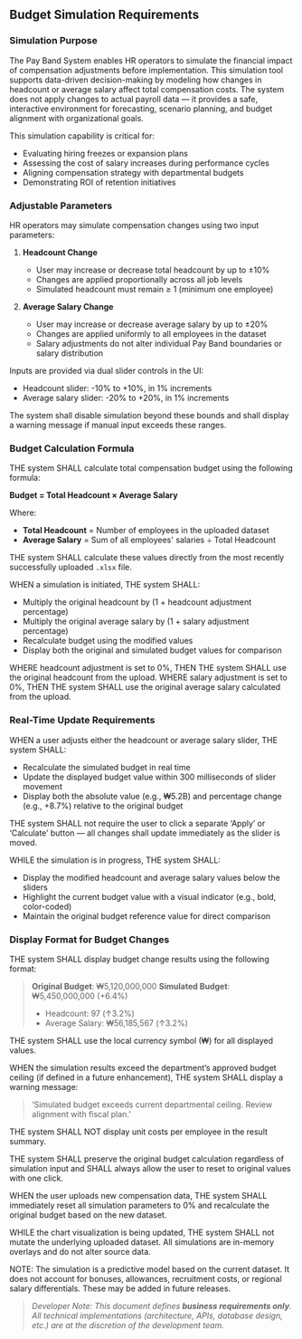 ## Budget Simulation Requirements

### Simulation Purpose

The Pay Band System enables HR operators to simulate the financial impact of compensation adjustments before implementation. This simulation tool supports data-driven decision-making by modeling how changes in headcount or average salary affect total compensation costs. The system does not apply changes to actual payroll data — it provides a safe, interactive environment for forecasting, scenario planning, and budget alignment with organizational goals.

This simulation capability is critical for:
- Evaluating hiring freezes or expansion plans
- Assessing the cost of salary increases during performance cycles
- Aligning compensation strategy with departmental budgets
- Demonstrating ROI of retention initiatives

### Adjustable Parameters

HR operators may simulate compensation changes using two input parameters:

1. **Headcount Change**
   - User may increase or decrease total headcount by up to ±10%
   - Changes are applied proportionally across all job levels
   - Simulated headcount must remain ≥ 1 (minimum one employee)

2. **Average Salary Change**
   - User may increase or decrease average salary by up to ±20%
   - Changes are applied uniformly to all employees in the dataset
   - Salary adjustments do not alter individual Pay Band boundaries or salary distribution

Inputs are provided via dual slider controls in the UI:
- Headcount slider: -10% to +10%, in 1% increments
- Average salary slider: -20% to +20%, in 1% increments

The system shall disable simulation beyond these bounds and shall display a warning message if manual input exceeds these ranges.

### Budget Calculation Formula

THE system SHALL calculate total compensation budget using the following formula:

**Budget = Total Headcount × Average Salary**

Where:
- **Total Headcount** = Number of employees in the uploaded dataset
- **Average Salary** = Sum of all employees' salaries ÷ Total Headcount

THE system SHALL calculate these values directly from the most recently successfully uploaded `.xlsx` file.

WHEN a simulation is initiated, THE system SHALL:
- Multiply the original headcount by (1 + headcount adjustment percentage)
- Multiply the original average salary by (1 + salary adjustment percentage)
- Recalculate budget using the modified values
- Display both the original and simulated budget values for comparison

WHERE headcount adjustment is set to 0%, THEN THE system SHALL use the original headcount from the upload.
WHERE salary adjustment is set to 0%, THEN THE system SHALL use the original average salary calculated from the upload.

### Real-Time Update Requirements

WHEN a user adjusts either the headcount or average salary slider, THE system SHALL:
- Recalculate the simulated budget in real time
- Update the displayed budget value within 300 milliseconds of slider movement
- Display both the absolute value (e.g., ₩5.2B) and percentage change (e.g., +8.7%) relative to the original budget

THE system SHALL not require the user to click a separate ‘Apply’ or ‘Calculate’ button — all changes shall update immediately as the slider is moved.

WHILE the simulation is in progress, THE system SHALL:
- Display the modified headcount and average salary values below the sliders
- Highlight the current budget value with a visual indicator (e.g., bold, color-coded)
- Maintain the original budget reference value for direct comparison

### Display Format for Budget Changes

THE system SHALL display budget change results using the following format:

> **Original Budget**: ₩5,120,000,000
> **Simulated Budget**: ₩5,450,000,000 (+6.4%) 
> - Headcount: 97 (↑3.2%) 
> - Average Salary: ₩56,185,567 (↑3.2%)

THE system SHALL use the local currency symbol (₩) for all displayed values.

WHEN the simulation results exceed the department’s approved budget ceiling (if defined in a future enhancement), THE system SHALL display a warning message: 

> ‘Simulated budget exceeds current departmental ceiling. Review alignment with fiscal plan.’

THE system SHALL NOT display unit costs per employee in the result summary.

THE system SHALL preserve the original budget calculation regardless of simulation input and SHALL always allow the user to reset to original values with one click.

WHEN the user uploads new compensation data, THE system SHALL immediately reset all simulation parameters to 0% and recalculate the original budget based on the new dataset.

WHILE the chart visualization is being updated, THE system SHALL not mutate the underlying uploaded dataset. All simulations are in-memory overlays and do not alter source data.

NOTE: The simulation is a predictive model based on the current dataset. It does not account for bonuses, allowances, recruitment costs, or regional salary differentials. These may be added in future releases.

> *Developer Note: This document defines **business requirements only**. All technical implementations (architecture, APIs, database design, etc.) are at the discretion of the development team.*